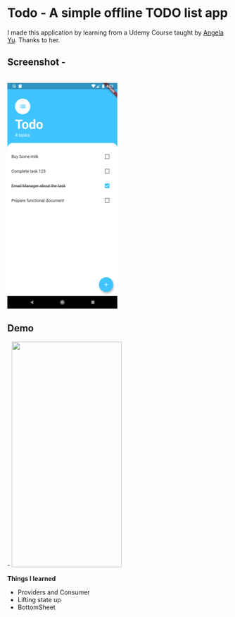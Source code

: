 <h1>Todo - A simple offline TODO list app</h1>
I made this application by learning from a Udemy Course taught by  <a href="https://github.com/angelabauer"> Angela Yu</a>. Thanks to her. 
<br>


<h2> Screenshot -</h2><br>
<div>
<img src="screenshot.png"  width=250, height=512, style="display:inline-block;">

</div>


<h2>Demo </h2>-

<img src="Screenshots/demo.gif" width=250, height=512> 


<b>Things I learned</b><br>

- Providers and Consumer
- Lifting state up
- BottomSheet 


